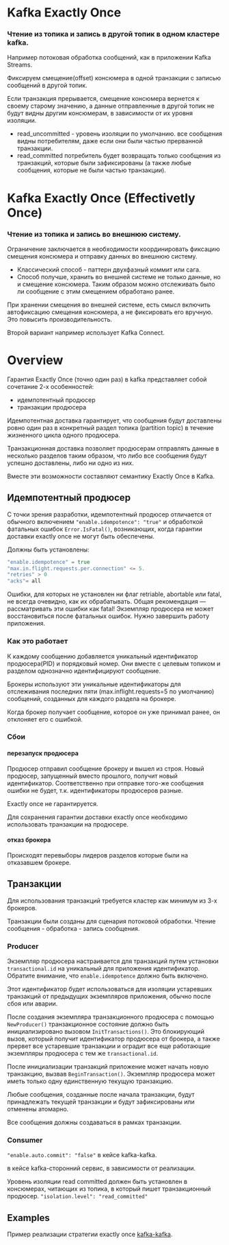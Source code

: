 # Kafka Exactly Once
### Чтение из топика и запись в другой топик в одном кластере kafka.
Например потоковая обработка сообщений, как в приложении Kafka Streams.

Фиксируем смещение(offset) консюмера в одной транзакции с записью сообщений в другой топик.

Если транзакция прерывается, смещение консюмера вернется к своему старому значению, а данные отправленные в другой топик не будут видны другим консюмерам, в зависимости от их уровня изоляции.

- read_uncommitted - уровень изоляции по умолчанию.
  все сообщения видны потребителям, даже если они были частью прерванной транзакции.
- read_committed потребитель будет возвращать только сообщения из транзакций, которые были зафиксированы (а также любые сообщения, которые не были частью транзакции).

# Kafka Exactly Once (Effectivetly Once)
### Чтение из топика и запись во внешнюю систему.
Ограничение заключается в необходимости координировать фиксацию смещения консюмера и отправку данных во внешнюю систему.
- Классический способ - паттерн двухфазный коммит или сага.
- Способ получше, хранить во внешней системе не только данные, но и смещение консюмера. Таким образом можно отслеживать было ли сообщение с этим смещением обработано ранее.

При хранении смещения во внешней системе, есть смысл включить автофиксацию смещения консюмера, а не фиксировать его вручную. Это повысить производительность.

Второй вариант например использует Kafka Connect.

# Overview
Гарантия Exactly Once (точно один раз) в kafka представляет собой сочетание 2-х особенностей:
- идемпотентный продюсер
- транзакции продюсера

Идемпотентная доставка гарантирует, что сообщения будут доставлены ровно один раз в конкретный раздел топика (partition topic) в течение жизненного цикла одного продюсера.

Транзакционная доставка позволяет продюсерам отправлять данные в несколько разделов таким образом, что либо все сообщения будут успешно доставлены, либо ни одно из них.

Вместе эти возможности составляют семантику Exactly Once в Kafka.

## Идемпотентный продюсер
С точки зрения разработки, идемпотентный продюсер отличается от обычного включением `"enable.idempotence": "true"`
и обработкой фатальных ошибок `Error.IsFatal()`, возникающих, когда гарантии доставки exactly once не могут быть обеспечены.

Должны быть установлены:
```go
"enable.idempotence" = true
"max.in.flight.requests.per.connection" <= 5.
"retries" > 0
"acks"= all
```


Ошибки, для которых не установлен ни флаг retriable, abortable или fatal, не всегда очевидно, как их обрабатывать.
Общая рекомендация — рассматривать эти ошибки как fatal!
Экземпляр продюсера не может восстановиться после фатальных ошибок. Нужно завершить работу приложения.

### Как это работает
К каждому сообщению добавляется уникальный идентификатор продюсера(PID) и порядковый номер. Они вместе с целевым топиком и разделом однозначно идентифицируют сообщение.

Брокеры используют эти уникальные идентификаторы для отслеживания последних пяти (max.inflight.requests=5 по умолчанию) сообщений, созданных для каждого раздела на брокере.

Когда брокер получает сообщение, которое он уже принимал ранее, он отклоняет его с ошибкой.

### Сбои
#### перезапуск продюсера
Продюсер отправил сообщение брокеру и вышел из строя.
Новый продюсер, запущенный вместо прошлого, получит новый идентификатор.
Соответственно при отправке того-же сообщения ошибки не будет, т.к. идентификаторы продюсеров разные.

Exactly once не гарантируется.

Для сохранения гарантии доставки exactly once необходимо использовать транзакции на продюсере.

#### отказ брокера
Происходят перевыборы лидеров разделов которые были на отказавшем брокере.

## Транзакции
Для использования транзакций требуется кластер как минимум из 3-х брокеров.

Транзакции были созданы для сценария потоковой обработки. Чтение сообщения - обработка - запись сообщения.

### Producer
Экземпляр продюсера настраивается для транзакций путем установки `transactional.id` на уникальный для приложения идентификатор.
Обратите внимание, что
`enable.idempotence` должно быть включено.

Этот идентификатор будет использоваться для изоляции устаревших транзакций от предыдущих экземпляров приложения, обычно после сбоя или аварии.

После создания экземпляра транзакционного продюсера с помощью `NewProducer()` транзакционное состояние должно быть инициализировано вызовом `InitTransactions()`.
Это блокирующий вызов, который получит идентификатор продюсера от брокера, а также прервет все устаревшие транзакции и оградит все еще работающие экземпляры продюсера с тем же `transactional.id`.

После инициализации транзакций приложение может начать новую транзакцию, вызвав `BeginTransaction()`.
Экземпляр продюсера может иметь только одну единственную текущую транзакцию.

Любые сообщения, созданные после начала транзакции, будут принадлежать текущей транзакции и будут зафиксированы или отменены атомарно.

Все сообщения должны создаваться в рамках транзакции.

### Consumer
`"enable.auto.commit": "false"`
в кейсе kafka-kafka.

в кейсе kafka-сторонний сервис, в зависимости от реализации.

Уровень изоляции read committed должен быть установлен в консюмерах, читающих из топика, в который пишет транзакционный продюсер.
`"isolation.level": "read_committed"` 

## Examples
Пример реализации стратегии exactly once [kafka-kafka](https://github.com/arslanovdi/kafka_examples/tree/master/exactly-once/kafka-kafka).
